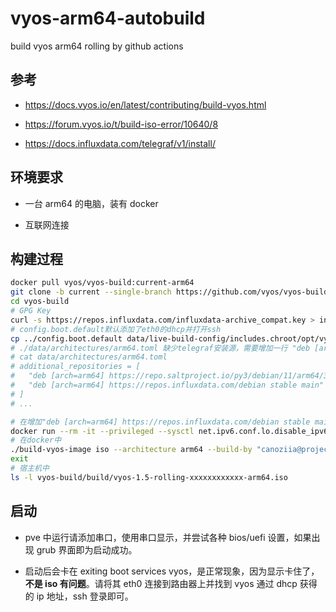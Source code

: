 # vyos-arm64-autobuild

build vyos arm64 rolling by github actions

## 参考

-   https://docs.vyos.io/en/latest/contributing/build-vyos.html

-   https://forum.vyos.io/t/build-iso-error/10640/8

-   https://docs.influxdata.com/telegraf/v1/install/

## 环境要求

-   一台 arm64 的电脑，装有 docker

-   互联网连接

## 构建过程

```bash
docker pull vyos/vyos-build:current-arm64
git clone -b current --single-branch https://github.com/vyos/vyos-build
cd vyos-build
# GPG Key
curl -s https://repos.influxdata.com/influxdata-archive_compat.key > influxdata-archive_compat.key
# config.boot.default默认添加了eth0的dhcp并打开ssh
cp ../config.boot.default data/live-build-config/includes.chroot/opt/vyatta/etc/config.boot.default
# ./data/architectures/arm64.toml 缺少telegraf安装源，需要增加一行 "deb [arch=arm64] https://repos.influxdata.com/debian stable main"
# cat data/architectures/arm64.toml
# additional_repositories = [
#   "deb [arch=arm64] https://repo.saltproject.io/py3/debian/11/arm64/3005 bullseye main",
#   "deb [arch=arm64] https://repos.influxdata.com/debian stable main"
# ]
# ...

# 在增加"deb [arch=arm64] https://repos.influxdata.com/debian stable main"之后
docker run --rm -it --privileged --sysctl net.ipv6.conf.lo.disable_ipv6=0 -v $(pwd):/vyos -w /vyos vyos/vyos-build:current-arm64 bash
# 在docker中
./build-vyos-image iso --architecture arm64 --build-by "canoziia@projectk.org" --custom-apt-key /vyos/influxdata-archive_compat.key
exit
# 宿主机中
ls -l vyos-build/build/vyos-1.5-rolling-xxxxxxxxxxxx-arm64.iso
```

## 启动

-   pve 中运行请添加串口，使用串口显示，并尝试各种 bios/uefi 设置，如果出现 grub 界面即为启动成功。

-   启动后会卡在 exiting boot services vyos，是正常现象，因为显示卡住了，**不是 iso 有问题**。请将其 eth0 连接到路由器上并找到 vyos 通过 dhcp 获得的 ip 地址，ssh 登录即可。
